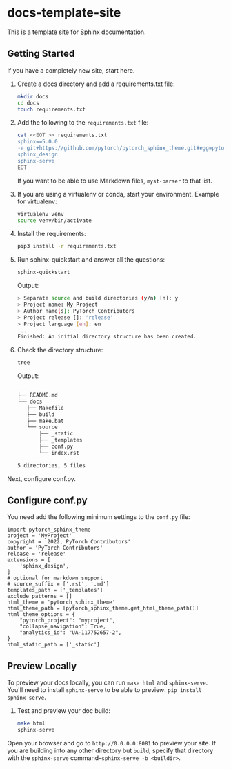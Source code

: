 # docs-template-site

This is a template site for Sphinx documentation.

## Getting Started

If you have a completely new site, start here.

1. Create a docs directory and add a requirements.txt file:

   ```sh
   mkdir docs
   cd docs
   touch requirements.txt
   ```

1. Add the following to the `requirements.txt` file:

   ```sh
   cat <<EOT >> requirements.txt 
   sphinx==5.0.0
   -e git+https://github.com/pytorch/pytorch_sphinx_theme.git#egg=pytorch_sphinx_theme
   sphinx_design
   sphinx-serve
   EOT
   ```
   
   If you want to be able to use Markdown files, `myst-parser` to that list.

1. If you are using a virtualenv or conda, start your environment. Example for
   virtualenv:
   
   ```sh
   virtualenv venv
   source venv/bin/activate
   ```

1. Install the requirements:

   ```sh
   pip3 install -r requirements.txt
   ```

1. Run sphinx-quickstart and answer all the questions:

   ```sh
   sphinx-quickstart
   ```

   Output:

   ```sh
   > Separate source and build directories (y/n) [n]: y
   > Project name: My Project
   > Author name(s): PyTorch Contributors
   > Project release []: 'release'
   > Project language [en]: en
   ...
   Finished: An initial directory structure has been created.

   ```
1. Check the directory structure:

   ```sh
   tree
   ```
   
   Output:

   ```sh
   .
   ├── README.md
   └── docs
      ├── Makefile
      ├── build
      ├── make.bat
      └── source
          ├── _static
          ├── _templates
          ├── conf.py
          └── index.rst

   5 directories, 5 files
   ```

Next, configure conf.py.

## Configure conf.py

You need add the following minimum settings to the `conf.py` file:

```
import pytorch_sphinx_theme
project = 'MyProject'
copyright = '2022, PyTorch Contributors'
author = 'PyTorch Contributors'
release = 'release'
extensions = [
    'sphinx_design',
]
# optional for markdown support
# source_suffix = ['.rst', '.md']
templates_path = ['_templates']
exclude_patterns = []
html_theme = 'pytorch_sphinx_theme'
html_theme_path = [pytorch_sphinx_theme.get_html_theme_path()]
html_theme_options = {
    "pytorch_project": "myproject",
    "collapse_navigation": True,
    "analytics_id": "UA-117752657-2",
}
html_static_path = ['_static']
```

## Preview Locally

To preview your docs locally, you can run `make html` and `sphinx-serve`.
You'll need to install `sphinx-serve` to be able to preview:
`pip install sphinx-serve`.

1. Test and preview your doc build:

   ```sh
   make html
   sphinx-serve
   ```

Open your browser and go to `http://0.0.0.0:8081` to preview your site.
If you are building into any other directory but `build`, specify that
directory with the `sphinx-serve` command–`sphinx-serve -b <buildir>`.
